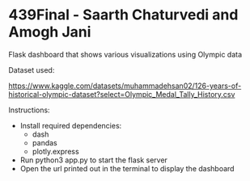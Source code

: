 # 439Final - Saarth Chaturvedi and Amogh Jani

Flask dashboard that shows various visualizations using Olympic data

Dataset used: 

https://www.kaggle.com/datasets/muhammadehsan02/126-years-of-historical-olympic-dataset?select=Olympic_Medal_Tally_History.csv

Instructions:
- Install required dependencies:
    - dash
    - pandas
    - plotly.express
- Run python3 app.py to start the flask server
- Open the url printed out in the terminal to display the dashboard
